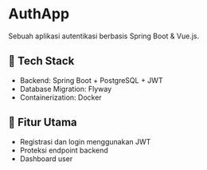 # AuthApp

Sebuah aplikasi autentikasi berbasis Spring Boot & Vue.js.

## 🚀 Tech Stack

- Backend: Spring Boot + PostgreSQL + JWT
- Database Migration: Flyway
- Containerization: Docker

## 🧪 Fitur Utama
- Registrasi dan login menggunakan JWT
- Proteksi endpoint backend
- Dashboard user